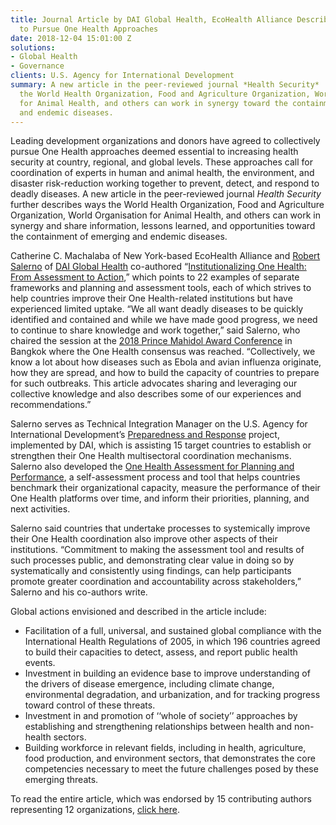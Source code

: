 ```yaml
---
title: Journal Article by DAI Global Health, EcoHealth Alliance Describes New Consensus
  to Pursue One Health Approaches
date: 2018-12-04 15:01:00 Z
solutions:
- Global Health
- Governance
clients: U.S. Agency for International Development
summary: A new article in the peer-reviewed journal *Health Security*  describes ways
  the World Health Organization, Food and Agriculture Organization, World Organisation
  for Animal Health, and others can work in synergy toward the containment of emerging
  and endemic diseases.
---
```


Leading development organizations and donors have agreed to collectively pursue One Health approaches deemed essential to increasing health security at country, regional, and global levels. These approaches call for coordination of experts in human and animal health, the environment, and disaster risk-reduction working together to prevent, detect, and respond to deadly diseases. A new article in the peer-reviewed journal *Health Security* further describes ways the World Health Organization, Food and Agriculture Organization, World Organisation for Animal Health, and others can work in synergy and share information, lessons learned, and opportunities toward the containment of emerging and endemic diseases.

Catherine C. Machalaba of New York-based EcoHealth Alliance and [Robert Salerno](https://www.dai.com/who-we-are/our-team/robert-salerno) of [DAI Global Health](https://www.dai.com/our-work/solutions/global-health) co-authored “[Institutionalizing One Health: From Assessment to Action](https://www.liebertpub.com/doi/abs/10.1089/hs.2018.0064),” which points to 22 examples of separate frameworks and planning and assessment tools, each of which strives to help countries improve their One Health-related institutions but have experienced limited uptake. “We all want deadly diseases to be quickly identified and contained and while we have made good progress, we need to continue to share knowledge and work together,” said Salerno, who chaired the session at the [2018 Prince Mahidol Award Conference](http://pmac2018.com/site/home) in Bangkok where the One Health consensus was reached. “Collectively, we know a lot about how diseases such as Ebola and avian influenza originate, how they are spread, and how to build the capacity of countries to prepare for such outbreaks. This article advocates sharing and leveraging our collective knowledge and also describes some of our experiences and recommendations.”

Salerno serves as Technical Integration Manager on the U.S. Agency for International Development’s [Preparedness and Response](https://www.dai.com/our-work/projects/worldwide-preparedness-and-response-pr) project, implemented by DAI, which is assisting 15 target countries to establish or strengthen their One Health multisectoral coordination mechanisms. Salerno also developed the [One Health Assessment for Planning and Performance](http://preparednessandresponse.org/news/one-health-self-assessment-tool-guide/), a self-assessment process and tool that helps countries benchmark their organizational capacity, measure the performance of their One Health platforms over time, and inform their priorities, planning, and next activities.

Salerno said countries that undertake processes to systemically improve their One Health coordination also improve other aspects of their institutions. “Commitment to making the assessment tool and results of such processes public, and demonstrating clear value in doing so by systematically and consistently using findings, can help participants promote greater coordination and accountability across stakeholders,” Salerno and his co-authors write.

Global actions envisioned and described in the article include:

* Facilitation of a full, universal, and sustained global compliance with the International Health Regulations of 2005, in which 196 countries agreed to build their capacities to detect, assess, and report public health events.
* Investment in building an evidence base to improve understanding of the drivers of disease emergence, including climate change, environmental degradation, and urbanization, and for tracking progress toward control of these threats.
* Investment in and promotion of ‘‘whole of society’’ approaches by establishing and strengthening relationships between health and non-health sectors.
* Building workforce in relevant fields, including in health, agriculture, food production, and environment sectors, that demonstrates the core competencies necessary to meet the future challenges posed by these emerging threats.

To read the entire article, which was endorsed by 15 contributing authors representing 12 organizations, [click here](https://www.liebertpub.com/doi/full/10.1089/hs.2018.0064).